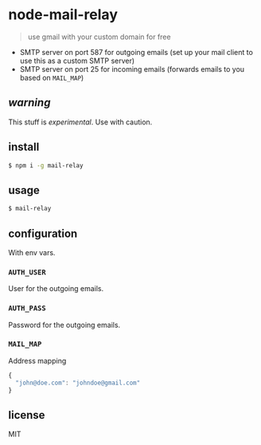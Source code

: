 # node-mail-relay

> use gmail with your custom domain for free

- SMTP server on port 587 for outgoing emails (set up your mail client to use this as a custom SMTP server)
- SMTP server on port 25 for incoming emails (forwards emails to you based on `MAIL_MAP`)

## _warning_

This stuff is _experimental_. Use with caution.

## install

```sh
$ npm i -g mail-relay
```

## usage

```sh
$ mail-relay
```

## configuration

With env vars.

### `AUTH_USER`

User for the outgoing emails.

### `AUTH_PASS`

Password for the outgoing emails.

### `MAIL_MAP`

Address mapping

```js
{
  "john@doe.com": "johndoe@gmail.com"
}
```

## license

MIT
